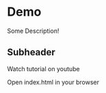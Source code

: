 # Demo

Some Description!

## Subheader

Watch tutorial on youtube



Open index.html in your browser
